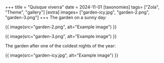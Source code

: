 +++
title = "Quisque viverra"
date = 2024-11-01
[taxonomies]
tags= ["Zola", "Theme", "gallery"]
[extra]
images= ["garden-icy.jpg", "garden-2.png", "garden-3.png"]
+++
The garden on a sunny day:

{{ image(src="garden-2.png", alt="Example image") }}

{{ image(src="garden-3.png", alt="Example image") }}


The garden after one of the coldest nights of the year: 

{{ image(src="garden-icy.jpg", alt="Example image") }}
